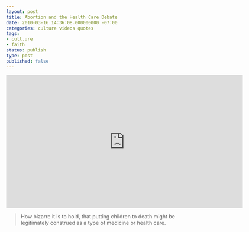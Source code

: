 ```yaml
---
layout: post
title: Abortion and the Health Care Debate
date: 2010-03-16 14:36:08.000000000 -07:00
categories: culture videos quotes
tags:
- cult.ure
- faith
status: publish
type: post
published: false
---
```

<iframe width="640" height="360" src="https://www.youtube.com/embed/aHrePl6zvfQ" frameborder="0" allowfullscreen></iframe>

> How bizarre it is to hold, that putting children to death might be legitimately construed as a type of medicine or health care.
